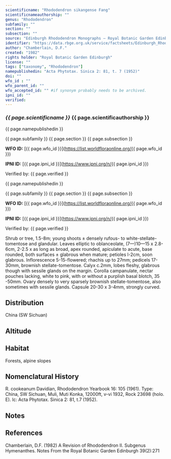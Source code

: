 ```yaml
---
scientificname: "Rhododendron sikangense Fang"
scientificnameauthorship: ""
genus: "Rhododendron"
subfamily: ""
section: ""
subsection: ""
source: "Edinburgh Rhododendron Monographs – Royal Botanic Garden Edinburgh"
identifier: "https://data.rbge.org.uk/service/factsheets/Edinburgh_Rhododendron_Monographs.xhtml"
author: "Chamberlain, D.F."
created: "1982"
rights holder: "Royal Botanic Garden Edinburgh"
license: ""
tags: ["taxonomy", "Rhododendron"]
namepublishedin: "Acta Phytotax. Sinica 2: 81, t. 7 (1952)"
doi: ""
wfo_id : ""
wfo_parent_id: ""
wfo_accepted_id: "" #if synonym probably needs to be archived.                      
ipni_id: ""
verified:
---
```

### _{{ page.scientificname }}_ {{ page.scientificauthorship }}
 {{ page.namepublishedin }}

{{ page.subfamily }} {{ page.section }} {{ page.subsection }}

**WFO ID:** [{{ page.wfo_id }}](https://list.worldfloraonline.org/{{ page.wfo_id }})

**IPNI ID:** [{{ page.ipni_id }}](https://www.ipni.org/n/{{ page.ipni_id }})

Verified by: {{ page.verified }}

 {{ page.namepublishedin }}

{{ page.subfamily }} {{ page.section }} {{ page.subsection }}

**WFO ID:** [{{ page.wfo_id }}](https://list.worldfloraonline.org/{{ page.wfo_id }})

**IPNI ID:** [{{ page.ipni_id }}](https://www.ipni.org/n/{{ page.ipni_id }})

Verified by: {{ page.verified }}



Shrub or tree, 1.5-8m; young shoots ± densely rufous- to white-stellate-tomentose and glandular. Leaves elliptic to oblanceolate, (7—)10—15 x 2.8-6cm, 2-2.5 x as long as broad, apex rounded, apiculate to acute, base rounded, both surfaces ± glabrous when mature; petioles l-2cm, soon glabrous. Inflorescence 5-15-flowered; rhachis up to 27mm; pedicels 17-30mm, brownish stellate-tomentose. Calyx c.2mm, lobes fleshy, glabrous though with sessile glands on the margin. Corolla campanulate, nectar pouches lacking, white to pink, with or without a purplish basal blotch, 35 -50mm. Ovary densely to very sparsely brownish stellate-tomentose, also sometimes with sessile glands. Capsule 20-30 x 3-4mm, strongly curved.

## Distribution
China (SW Sichuan)

## Altitude


## Habitat
Forests, alpine slopes

## Nomenclatural History
R. cookeanum Davidian, Rhododendron Yearbook 16: 105 (1961). Type: China, SW Sichuan, Muli, Muti Konka, 12000ft, v-vi 1932, Rock 23698 (holo. E). lc: Acta Phytotax. Sinica 2: 81, t.7 (1952).
                       
## Notes


## References

Chamberlain, D.F. (1982) A Revision of Rhododendron II. Subgenus Hymenanthes. Notes From the Royal Botanic Garden Edinburgh 39(2):271
